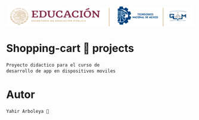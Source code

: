 <center>
<img src="./md/images/ITGAMBanner.png" alt="ITGAM BANNER" >
</center>

# Shopping-cart  🛒 projects

    Proyecto didactico para el curso de
    desarrollo de app en dispositivos moviles

  # Autor
    Yahir Arboleya 🎈 